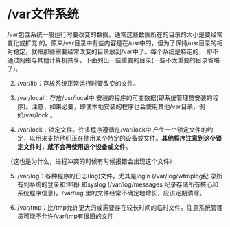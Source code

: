 # /var文件系统

/var包含系统一般运行时要改变的数据。通常这些数据所在的目录的大小是要经常变化或扩充 的。原来/var目录中有些内容是在/usr中的，但为了保持/usr目录的相对稳定，就把那些需要经常改变的目录放到/var中了。每个系统是特定的， 即不通过网络与其他计算机共享。下面列出一些重要的目录\(一些不太重要的目录省略了\)。

2. /var/lib：存放系统正常运行时要改变的文件。

3. /var/local：存放/usr/local中 安装的程序的可变数据\(即系统管理员安装的程序\)。注意，如果必要，即使本地安装的程序也会使用其他/var目录，例如/var/lock 。

4. /var/lock：锁定文件。许多程序遵循在/var/lock中 产生一个锁定文件的约定，以用来支持他们正在使用某个特定的设备或文件。**其他程序注意到这个锁定文件时，就不会再使用这个设备或文件**。

（这也是为什么，进程冲突的时候有时候报错会出现这个文件）

5. /var/log：各种程序的日志\(log\)文件，尤其是login \(/var/log/wtmplog纪 录所有到系统的登录和注销\) 和syslog \(/var/log/messages 纪录存储所有核心和系统程序信息\)。/var/log 里的文件经常不确定地增长，应该定期清除。

8. /var/tmp：比/tmp允许更大的或需要存在较长时间的临时文件。注意系统管理 员可能不允许/var/tmp有很旧的文件

